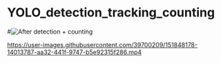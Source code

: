 # YOLO_detection_tracking_counting







#![After detection + counting](https://user-images.githubusercontent.com/39700209/151843359-7d8eab1f-c570-4a5d-8e2b-cc1c46600429.png)












https://user-images.githubusercontent.com/39700209/151848178-14013787-aa32-441f-9747-b5e92315f286.mp4





